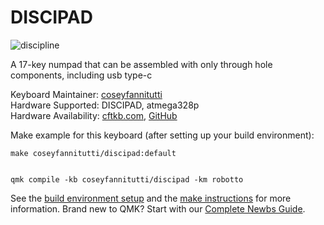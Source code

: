 # DISCIPAD

![discipline](https://i.imgur.com/3Coydx7.jpg)

A 17-key numpad that can be assembled with only through hole components, including usb type-c

Keyboard Maintainer: [coseyfannitutti](https://github.com/coseyfannitutti)  
Hardware Supported: DISCIPAD, atmega328p  
Hardware Availability: [cftkb.com](http://www.cftkb.com), [GitHub](https://github.com/coseyfannitutti/discipad)

Make example for this keyboard (after setting up your build environment):

    make coseyfannitutti/discipad:default


    qmk compile -kb coseyfannitutti/discipad -km robotto

See the [build environment setup](https://docs.qmk.fm/#/getting_started_build_tools) and the [make instructions](https://docs.qmk.fm/#/getting_started_make_guide) for more information. Brand new to QMK? Start with our [Complete Newbs Guide](https://docs.qmk.fm/#/newbs).
